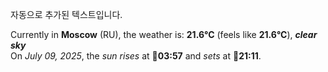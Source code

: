 
자동으로 추가된 텍스트입니다.

<!--START_SECTION:weather:moscow-->
Currently in **Moscow** (RU), the weather is: **21.6°C** (feels like **21.6°C**), ***clear sky***<br/>
On *July 09, 2025*, the *sun rises* at 🌅**03:57** and *sets* at 🌇**21:11**.
<!--END_SECTION:weather-->
